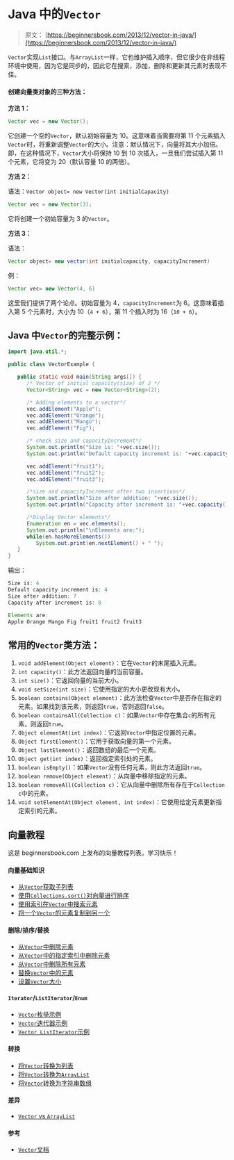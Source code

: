 # Java 中的`Vector`

> 原文： [https://beginnersbook.com/2013/12/vector-in-java/](https://beginnersbook.com/2013/12/vector-in-java/)

`Vector`实现`List`接口。与`ArrayList`一样，它也维护插入顺序，但它很少在非线程环境中使用，因为它是同步的，因此它在搜索，添加，删除和更新其元素时表现不佳。

#### 创建向量类对象的三种方法：

**方法 1：**

```java
Vector vec = new Vector();
```

它创建一个空的`Vector`，默认初始容量为 10。这意味着当需要将第 11 个元素插入`Vector`时，将重新调整`Vector`的大小。注意：默认情况下，向量将其大小加倍。即，在这种情况下，`Vector`大小将保持 10 到 10 次插入，一旦我们尝试插入第 11 个元素，它将变为 20（默认容量 10 的两倍）。

**方法 2：**

语法：`Vector object= new Vector(int initialCapacity)`

```java
Vector vec = new Vector(3);
```

它将创建一个初始容量为 3 的`Vector`。

**方法 3：**

语法：

```java
Vector object= new vector(int initialcapacity, capacityIncrement)
```

例：

```java
Vector vec= new Vector(4, 6)
```

这里我们提供了两个论点。初始容量为 4，`capacityIncrement`为 6。这意味着插入第 5 个元素时，大小为 10（`4 + 6`），第 11 个插入时为 16（`10 + 6`）。

## Java 中`Vector`的完整示例：

```java
import java.util.*;

public class VectorExample {

   public static void main(String args[]) {
      /* Vector of initial capacity(size) of 2 */
      Vector<String> vec = new Vector<String>(2);

      /* Adding elements to a vector*/
      vec.addElement("Apple");
      vec.addElement("Orange");
      vec.addElement("Mango");
      vec.addElement("Fig");

      /* check size and capacityIncrement*/
      System.out.println("Size is: "+vec.size());
      System.out.println("Default capacity increment is: "+vec.capacity());

      vec.addElement("fruit1");
      vec.addElement("fruit2");
      vec.addElement("fruit3");

      /*size and capacityIncrement after two insertions*/
      System.out.println("Size after addition: "+vec.size());
      System.out.println("Capacity after increment is: "+vec.capacity());

      /*Display Vector elements*/
      Enumeration en = vec.elements();
      System.out.println("\nElements are:");
      while(en.hasMoreElements())
         System.out.print(en.nextElement() + " ");
   }
}
```

输出：

```java
Size is: 4
Default capacity increment is: 4
Size after addition: 7
Capacity after increment is: 8

Elements are:
Apple Orange Mango Fig fruit1 fruit2 fruit3
```

## 常用的`Vector`类方法：

1.  `void addElement(Object element)`：它在`Vector`的末尾插入元素。
2.  `int capacity()`：此方法返回向量的当前容量。
3.  `int size()`：它返回向量的当前大小。
4.  `void setSize(int size)`：它使用指定的大小更改现有大小。
5.  `boolean contains(Object element)`：此方法检查`Vector`中是否存在指定的元素。如果找到该元素，则返回`true`，否则返回`false`。
6.  `boolean containsAll(Collection c)`：如果`Vector`中存在集合`c`的所有元素，则返回`true`。
7.  `Object elementAt(int index)`：它返回`Vector`中指定位置的元素。
8.  `Object firstElement()`：它用于获取向量的第一个元素。
9.  `Object lastElement()`：返回数组的最后一个元素。
10.  `Object get(int index)`：返回指定索引处的元素。
11.  `boolean isEmpty()`：如果`Vector`没有任何元素，则此方法返回`true`。
12.  `boolean remove(Object element)`：从向量中移除指定的元素。
13.  `boolean removeAll(Collection c)`：它从向量中删除所有存在于`Collection c`中的元素。
14.  `void setElementAt(Object element, int index)`：它使用给定元素更新指定索引的元素。

## 向量教程

这是 beginnersbook.com 上发布的向量教程列表。学习快乐！

#### 向量基础知识

*   [从`Vector`获取子列表](https://beginnersbook.com/2014/06/how-to-get-sub-list-of-vector-example-in-java/) 
*   [使用`Collections.sort()`对向量进行排序](https://beginnersbook.com/2014/06/how-to-sort-vector-using-collections-sort-in-java-example/)
*   [使用索引在`Vector`中搜索元素](https://beginnersbook.com/2014/06/search-elements-in-vector-using-index-java-example/)
*   [将一个`Vector`的元素复制到另一个](https://beginnersbook.com/2013/12/copy-all-the-elements-of-one-vector-to-another-vector-example/)

#### 删除/排序/替换

*   [从`Vector`中删除元素](https://beginnersbook.com/2014/06/remove-vector-element-java-example/) 
*   [从`Vector`中的指定索引中删除元素](https://beginnersbook.com/2014/06/how-to-remove-vector-elements-using-index-in-java-example/) 
*   [从`Vector`中删除所有元素](https://beginnersbook.com/2014/06/remove-all-elements-from-vector-in-java-example/) 
*   [替换`Vector`中的元素](https://beginnersbook.com/2014/06/replace-vector-elements-using-index-java-example/) 
*   [设置`Vector`大小](https://beginnersbook.com/2014/06/how-to-set-vector-size-example/)

#### `Iterator`/`ListIterator`/`Enum`

*   [`Vector`枚举示例](https://beginnersbook.com/2014/06/vector-enumeration-example-in-java/)
*   [`Vector`迭代器示例](https://beginnersbook.com/2014/06/vector-iterator-example-in-java/)
*   [`Vector ListIterator`示例](https://beginnersbook.com/2014/06/vector-listiterator-example-in-java/)

#### 转换

*   [将`Vector`转换为列表](https://beginnersbook.com/2014/07/java-convert-vector-to-list-example/)
*   [将`Vector`转换为`ArrayList`](https://beginnersbook.com/2014/07/java-convert-vector-to-arraylist-example/)
*   [将`Vector`转换为字符串数组](https://beginnersbook.com/2014/07/how-to-convert-vector-to-string-array-in-java/)

#### 差异

*   [`Vector` vs `ArrayList`](https://beginnersbook.com/2013/12/difference-between-arraylist-and-vector-in-java/)

#### 参考

*   [`Vector`文档](https://docs.oracle.com/javase/7/docs/api/java/util/Vector.html)